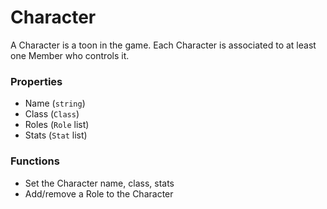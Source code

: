 # Character

A Character is a toon in the game. Each Character is associated to at least one Member who controls it.

### Properties
* Name (`string`)
* Class (`Class`)
* Roles (`Role` list)
* Stats (`Stat` list)

### Functions
* Set the Character name, class, stats
* Add/remove a Role to the Character
